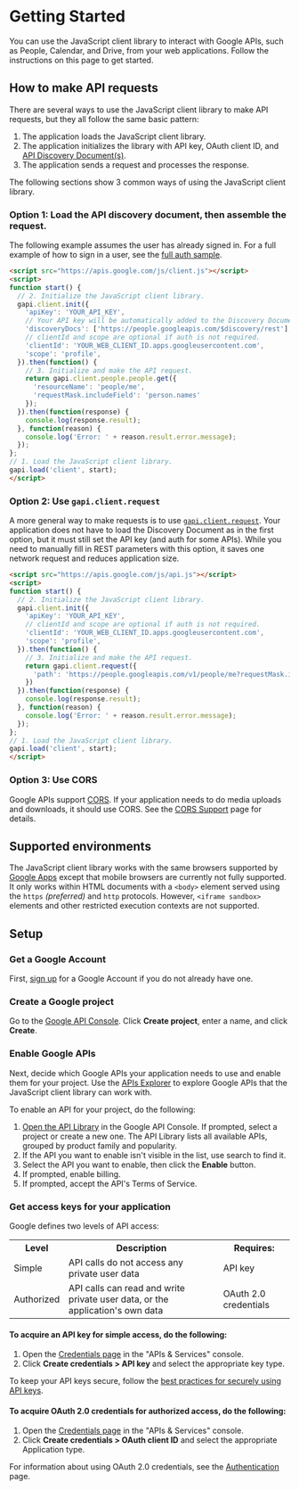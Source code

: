 # Getting Started

You can use the JavaScript client library to interact with Google APIs, such as People, Calendar, and Drive, from your web applications. Follow the instructions on this page to get started.

[](#top_of_page)How to make API requests
----------------------------------------

There are several ways to use the JavaScript client library to make API requests, but they all follow the same basic pattern:

1.  The application loads the JavaScript client library.
2.  The application initializes the library with API key, OAuth client ID, and [API Discovery Document(s)](discovery.md).
3.  The application sends a request and processes the response.

The following sections show 3 common ways of using the JavaScript client library.

### Option 1: Load the API discovery document, then assemble the request.

The following example assumes the user has already signed in. For a full example of how to sign in a user, see the [full auth sample](https://github.com/google/google-api-javascript-client/blob/master/docs/samples.md#authorizing-and-making-authorized-requests).

```html
<script src="https://apis.google.com/js/client.js"></script>
<script>
function start() {
  // 2. Initialize the JavaScript client library.
  gapi.client.init({
    'apiKey': 'YOUR_API_KEY',
    // Your API key will be automatically added to the Discovery Document URLs.
    'discoveryDocs': ['https://people.googleapis.com/$discovery/rest'],
    // clientId and scope are optional if auth is not required.
    'clientId': 'YOUR_WEB_CLIENT_ID.apps.googleusercontent.com',
    'scope': 'profile',
  }).then(function() {
    // 3. Initialize and make the API request.
    return gapi.client.people.people.get({
      'resourceName': 'people/me',
      'requestMask.includeField': 'person.names'
    });
  }).then(function(response) {
    console.log(response.result);
  }, function(reason) {
    console.log('Error: ' + reason.result.error.message);
  });
};
// 1. Load the JavaScript client library.
gapi.load('client', start);
</script>
```

### Option 2: Use `gapi.client.request`

A more general way to make requests is to use [`gapi.client.request`](https://developers.google.com/api-client-library/javascript/reference/referencedocs#gapiclientrequest). Your application does not have to load the Discovery Document as in the first option, but it must still set the API key (and auth for some APIs). While you need to manually fill in REST parameters with this option, it saves one network request and reduces application size.

```html
<script src="https://apis.google.com/js/api.js"></script>
<script>
function start() {
  // 2. Initialize the JavaScript client library.
  gapi.client.init({
    'apiKey': 'YOUR_API_KEY',
    // clientId and scope are optional if auth is not required.
    'clientId': 'YOUR_WEB_CLIENT_ID.apps.googleusercontent.com',
    'scope': 'profile',
  }).then(function() {
    // 3. Initialize and make the API request.
    return gapi.client.request({
      'path': 'https://people.googleapis.com/v1/people/me?requestMask.includeField=person.names',
    })
  }).then(function(response) {
    console.log(response.result);
  }, function(reason) {
    console.log('Error: ' + reason.result.error.message);
  });
};
// 1. Load the JavaScript client library.
gapi.load('client', start);
</script>
```

### Option 3: Use CORS

Google APIs support [CORS](http://www.w3.org/TR/cors/). If your application needs to do media uploads and downloads, it should use CORS. See the [CORS Support](https://developers.google.com/api-client-library/javascript/features/cors) page for details.

[](#top_of_page)Supported environments
--------------------------------------

The JavaScript client library works with the same browsers supported by [Google Apps](https://support.google.com/a/answer/33864) except that mobile browsers are currently not fully supported. It only works within HTML documents with a `<body>` element served using the `https` _(preferred)_ and `http` protocols. However, `<iframe sandbox>` elements and other restricted execution contexts are not supported.

[](#top_of_page)Setup
---------------------

### Get a Google Account

First, [sign up](https://www.google.com/accounts) for a Google Account if you do not already have one.

### Create a Google project

Go to the [Google API Console](https://console.developers.google.com/project). Click **Create project**, enter a name, and click **Create**.

### Enable Google APIs

Next, decide which Google APIs your application needs to use and enable them for your project. Use the [APIs Explorer](https://developers.google.com/apis-explorer/) to explore Google APIs that the JavaScript client library can work with.

To enable an API for your project, do the following:

1.  [Open the API Library](https://console.developers.google.com/apis/library) in the Google API Console. If prompted, select a project or create a new one. The API Library lists all available APIs, grouped by product family and popularity.
2.  If the API you want to enable isn't visible in the list, use search to find it.
3.  Select the API you want to enable, then click the **Enable** button.
4.  If prompted, enable billing.
5.  If prompted, accept the API's Terms of Service.

### Get access keys for your application

Google defines two levels of API access:

<table>
  <tr>
    <th>Level</th>
    <th>Description</th>
    <th>Requires:</th>
  </tr>
  <tr>
    <td>Simple</td>
    <td>API calls do not access any private user data</td>
    <td>API key</td>
  </tr>
  <tr>
    <td>Authorized</td>
    <td>API calls can read and write private user data, or the application's
    own data</td>
    <td>OAuth 2.0 credentials</td>
  </tr>
</table>

#### To acquire an API key for simple access, do the following:

1.  Open the [Credentials page](https://console.developers.google.com/apis/credentials) in the "APIs & Services" console.
2.  Click **Create credentials > API key** and select the appropriate key type.

To keep your API keys secure, follow the [best practices for securely using API keys](https://support.google.com/cloud/answer/6310037).

#### To acquire OAuth 2.0 credentials for authorized access, do the following:

1.  Open the [Credentials page](https://console.developers.google.com/apis/credentials) in the "APIs & Services" console.
2.  Click **Create credentials > OAuth client ID** and select the appropriate Application type.

For information about using OAuth 2.0 credentials, see the [Authentication](https://developers.google.com/api-client-library/javascript/features/authentication) page.
